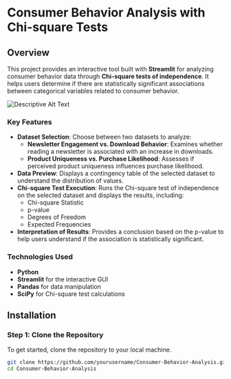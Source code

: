 # Consumer Behavior Analysis with Chi-square Tests

## Overview

This project provides an interactive tool built with **Streamlit** for analyzing consumer behavior data through **Chi-square tests of independence**. It helps users determine if there are statistically significant associations between categorical variables related to consumer behavior.

![Descriptive Alt Text](https://github.com/user-attachments/assets/fedec27f-b672-4de6-a493-623359877f65)


### Key Features
- **Dataset Selection**: Choose between two datasets to analyze:
  - **Newsletter Engagement vs. Download Behavior**: Examines whether reading a newsletter is associated with an increase in downloads.
  - **Product Uniqueness vs. Purchase Likelihood**: Assesses if perceived product uniqueness influences purchase likelihood.
- **Data Preview**: Displays a contingency table of the selected dataset to understand the distribution of values.
- **Chi-square Test Execution**: Runs the Chi-square test of independence on the selected dataset and displays the results, including:
  - Chi-square Statistic
  - p-value
  - Degrees of Freedom
  - Expected Frequencies
- **Interpretation of Results**: Provides a conclusion based on the p-value to help users understand if the association is statistically significant.

### Technologies Used
- **Python**
- **Streamlit** for the interactive GUI
- **Pandas** for data manipulation
- **SciPy** for Chi-square test calculations

## Installation

### Step 1: Clone the Repository
To get started, clone the repository to your local machine.

```bash
git clone https://github.com/yourusername/Consumer-Behavior-Analysis.git
cd Consumer-Behavior-Analysis
